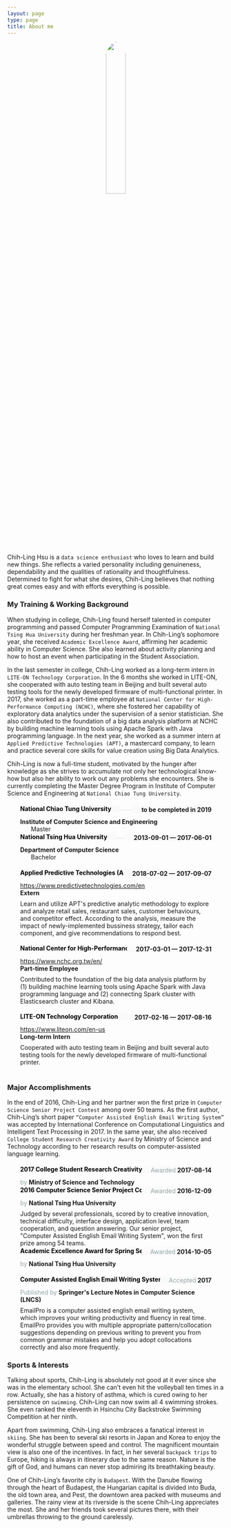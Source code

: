 ```yaml
---
layout: page
type: page
title: About me
---
```


<style type="text/css">
	@import url(https://fonts.googleapis.com/css?family=Lato:400,700);
    

    section {
        margin-top: 30px;
    }

    em {
        color: #95a5a6;
        font-weight: normal;
        font-style: normal;
    }

    h4 span:first-child {
        color: #000;
        font-weight: bold;
    }

    .container {
        /*max-width: 750px;*/
        padding: 0 30px;
    }

    .col-sm-6 {
        margin-bottom: 10px;
    }

    .col-sm-12 h4 {
        margin-top: 12px;
    }

    .col-sm-12+.col-sm-12 {
        margin-top: 30px;
    }

    #header {
        /*background: #f4f6f6;*/
        padding: 15px 0;
        margin-top: 10px;
    }

    #header h2 {
        color: #95a5a6;
        font-size: 24px;
    }

    #content h3 {
        color: #f1c40f;
        font-size: 26px;
        margin-top: -4px;
    }

    #content aside {
        text-align: right;
        padding-right: 20px;
    }

    #profiles .network {
        text-transform: capitalize;
    }

    #work .position,
    #volunteer .position {
        font-weight: bold;
        margin-bottom: 8px;
    }

    #education .area {
        font-weight: bold;
    }

    #education .studyType {
        margin-left: 25px;
    }

    #awards .summary,
    #publications .summary {
        margin-top: 8px;
    }

    #publications .website a:before {
        content: attr(href);
    }

    @media (min-width: 480px) {
        .strike-through {
            border-top: 1px solid #ddd;
            height: 20px;
            margin-top: 12px;
            margin-bottom: -2px;
            position: relative;
        }
        .strike-through span,
        .strike-through a {
            background: #fafafa;
            position: absolute;
        }
        .strike-through span:first-child {
            padding-right: 20px;
            margin-top: -12px;
        }
        .strike-through span+span {
            font-size: 14px;
            margin-top: -10px;
            padding-left: 20px;
            right: 0;
        }
    }

    @media (max-width: 768px) {
        .col-sm-6:last-child {
            margin-bottom: 0px;
        }
        #content aside {
            margin-bottom: 20px;
            padding-right: 0;
            text-align: left;
        }
        #publications .website a:before {
            content: "View publication";
        }
    }

    @media (max-width: 480px) {
        h1 {
            font-size: 26px;
        }
        .date {
            font-size: 14px;
            margin-bottom: 5px;
        }
        .strike-through span:first-child {
            margin-bottom: 7px;
        }
        .strike-through span {
            display: block;
        }
        #header {
            margin-bottom: 10px;
            padding: 40px 0;
        }
        #actions {
            display: none;
        }
    }
</style>

<div style="text-align:center"><img style="width:30%;border-radius: 50%;" src="https://i.imgur.com/NPlzntA.jpg"></div>


Chih-Ling Hsu is a `data science enthusiast` who loves to learn and build new things.   She reflects a varied personality including genuineness, dependability and the qualities of rationality and thoughtfulness.   Determined to fight for what she desires, Chih-Ling believes that nothing great comes easy and with efforts everything is possible.

<!--### My family and My Early Life

When Chih-Ling was young, her father, who is a professor of mechanical engineering, taught her to see things objectively and tackle complicated issues by decomposing it into simple parts.   She has been encouraged to learn the nature of the world not only by scientific books and literature works but also by personal experiences through traveling.   As the eldest daughter in the family, Chih-Ling is expected to set a fine example for her sister and her brother.   This experience made her a broad-minded person and also a leader in study groups throughout her high school life and college life.

Despite her reading hobby, Chih-Ling is also interested in art and music.   She joined pop music club in high school and played the electronic guitar in several public performance events.   Specifically, Chih-Ling loves `rock music` and considers playing music as a way to express and release her emotions.   During her high school life, she was also trained for patience and perceptivity through sketches assignments and fountain pen writings.   In her last year in high school, she imitated Pierre-Auguste Renoir’s `oil painting`, “Young Girls at the Piano”, and exhibit it along with the imitations painted by other students in National Experimental High School.-->

### My Training & Working Background

When studying in college, Chih-Ling found herself talented in computer programming and passed Computer Programming Examination of `National Tsing Hua University` during her freshman year.   In Chih-Ling’s sophomore year, she received `Academic Excellence Award`, affirming her academic ability in Computer Science.   She also learned about activity planning and how to host an event when participating in the Student Association.

In the last semester in college, Chih-Ling worked as a long-term intern in `LITE-ON Technology Corporation`.   In the 6 months she worked in LITE-ON, she cooperated with auto testing team in Beijing and built several auto testing tools for the newly developed firmware of multi-functional printer.   In 2017, she worked as a part-time employee at `National Center for High-Performance Computing (NCHC)`, where she fostered her capability of exploratory data analytics under the supervision of a senior statistician.   She also contributed to the foundation of a big data analysis platform at NCHC by building machine learning tools using Apache Spark with Java programming language.   In the next year, she worked as a summer intern at `Applied Predictive Technologies (APT)`, a mastercard company, to learn and practice several core skills for value creation using Big Data Analytics.

Chih-Ling is now a full-time student, motivated by the hunger after knowledge as she strives to accumulate not only her technological know-how but also her ability to work out any problems she encounters.   She is currently completing the Master Degree Program in Institute of Computer Science and Engineering at `National Chiao Tung University`.

<div id="content" class="container">
    <section id="education" class="row"><aside class="col-sm-2"><!--<h3>Education</h3>-->
        </aside><div class="col-sm-10">
            <div class="row">
                <div class="col-sm-12">
                    <h4 class="strike-through">
                        <span>National Chiao Tung University</span>
                        <span class="date">
                            to be completed in 2019
                        </span>
                    </h4>
                    <div class="area">
                        <span class="glyphicon glyphicon-education"></span>
                        Institute of Computer Science and Engineering
                    </div>
                    <div class="studyType">
                        Master
                    </div>
                    <!--<h4>Courses</h4>
                    <ul class="courses">
                        <li>Data Mining</li>
                        <li>Data Science, Statistics and R</li>
                        <li>Parallel Programming</li>
                    </ul>-->
                </div>
            </div>
            <div class="row">
                <div class="col-sm-12">
                    <h4 class="strike-through">
                        <span>National Tsing Hua University</span>
                        <span class="date">
                            2013-09-01 &mdash; 2017-06-01
                        </span>
                    </h4>
                    <div class="area">
                        <span class="glyphicon glyphicon-education"></span>
                        Department of Computer Science
                    </div>
                    <div class="studyType">
                        Bachelor
                    </div>
                    <!--<h4>Courses</h4>
                <ul class="courses">
                    <li>Competitive Programming Training (II), Data Structure, Design and Analysis of Algorithms</li>
                    <li>Computer Architecture, Operating Systems, Computer System Administration</li>
                    <li>Computer Graphics, Introduction to Multimedia, Social Computing Application Design</li>
                    <li>Cloud Programming, Large-Scale Machine Learning</li>
                    <li>Software Engineering, Public Speaking and Presentation</li>
                    <li>Industry Internship B</li>
                </ul>-->
                </div>
            </div>
        </div>
    </section><section id="work" class="row"><aside class="col-sm-2"><!--<h3>Work</h3>-->
        </aside><div class="col-sm-10">
            <div class="row">
                <div class="col-sm-12">
                    <h4 class="strike-through">
                        <span>Applied Predictive Technologies (APT)</span>
                        <span class="date">
                            2018-07-02 &mdash; 2017-09-07
                        </span>
                    </h4>
                    <div class="website pull-right">
                        <a href="https://www.predictivetechnologies.com/en">https://www.predictivetechnologies.com/en</a>
                    </div>
                    <div class="position">
                        Extern
                    </div>
                    <div class="summary">
                        Learn and utilize APT's predictive analytic methodology to explore and analyze retail sales, 
                        restaurant sales, customer behaviours, and competitor effect.
                        According to the analysis, measure the impact of newly-implemented bussiness strategy, tailor each
                        component, and give recommendations to respond best.
                        <br> &nbsp;
                    </div>
                </div>
            </div>
            <div class="row">
                <div class="col-sm-12">
                    <h4 class="strike-through">
                        <span>National Center for High-Performance Computing</span>
                        <span class="date">
                            2017-03-01 &mdash; 2017-12-31
                        </span>
                    </h4>
                    <div class="website pull-right">
                        <a href="https://www.nchc.org.tw/en/">https://www.nchc.org.tw/en/</a>
                    </div>
                    <div class="position">
                        Part-time Employee
                    </div>
                    <div class="summary">
                        Contributed to the foundation of the big data analysis platform by (1) building machine learning tools using Apache Spark
                        with Java programming language and (2) connecting Spark cluster with Elasticsearch cluster and
                        Kibana.
                        <br> &nbsp;
                    </div>
                    <!--<div class="summary">
                        <p>National Center for High-Performance Computing plays a leading role in Taiwan&rsquo;s cloud technology services by integrating high performance computing (HPC), storage, and networking to provide cloud services in storage, big data analysis, and scientific and engineering simulation.</p>
                        </div>
                        <h4>Highlights</h4>
                        <ul class="highlights">
                        <li class="bullet">Build machine learning tools using Apache Spark with Java programming language.</li>
                        </ul>-->
                </div>
            </div>
            <div class="row">
                <div class="col-sm-12">
                    <h4 class="strike-through">
                        <span>LITE-ON Technology Corporation</span>
                        <span class="date">
                            2017-02-16 &mdash; 2017-08-16
                        </span>
                    </h4>
                    <div class="website pull-right">
                        <a href="https://www.liteon.com/en-us">https://www.liteon.com/en-us</a>
                    </div>
                    <div class="position">
                        Long-term Intern
                    </div>
                    <div class="summary">
                        Cooperated with auto testing team in Beijing and built several auto testing tools for the newly developed firmware of multi-functional
                        printer.
                        <br> &nbsp;
                    </div>
                    <!--<div class="summary">
                        <p>LITE-ON produces products that are used in a broad range of applications, such as computers, consumer electronics, automotive electronics, industrial automation as well as biotech and healthcare. LITE-ON is a worldwide leading provider of optoelectronics, information technology, storage devices, and mobile devices components.</p>
                        </div>
                        <h4>Highlights</h4>
                        <ul class="highlights">
                        <li class="bullet">Build several auto testing tools for the new developed firmware of a multi-functional printer.</li>
                        <li class="bullet">Give an academic talk about Python programming.</li>
                        </ul>-->
                </div>
            </div>
        </div>
    </section>
</div>


### Major Accomplishments

In the end of 2016, Chih-Ling and her partner won the first prize in `Computer Science Senior Project Contest` among over 50 teams.   As the first author, Chih-Ling’s short paper `“Computer Assisted English Email Writing System”` was accepted by International Conference on Computational Linguistics and Intelligent Text Processing in 2017.   In the same year, she also received `College Student Research Creativity Award` by Ministry of Science and Technology according to her research results on computer-assisted language learning.

<div id="content" class="container">
    <section id="awards" class="row"><aside class="col-sm-2"><!--<h3>Awards</h3>-->
        </aside><div class="col-sm-10">
            <div class="row">
                <div class="col-sm-12">
                    <h4 class="strike-through">
                        <span>2017 College Student Research Creativity Award</span>
                        <span class="date">
                           <em>Awarded</em>
                            2017-08-14
                        </span>
                    </h4>
                    <div class="awarder">
                        <em>by</em>
                        <strong>Ministry of Science and Technology</strong>
                    </div>
                </div>
            </div>
            <div class="row">
                <div class="col-sm-12">
                    <h4 class="strike-through">
                        <span>2016 Computer Science Senior Project Contest - First Prize</span>
                        <span class="date">
                           <em>Awarded</em>
                            2016-12-09
                        </span>
                    </h4>
                    <div class="awarder">
                        <em>by</em>
                        <strong>National Tsing Hua University</strong>
                    </div>
                    <div class="summary">
                        Judged by several professionals, scored by to creative innovation, technical difficulty, interface design, application level, team cooperation, and question answering.   Our senior project, "Computer Assisted English Email Writing System", won the first prize among 54 teams.
                    </div>
                </div>
            </div>
            <div class="row">
                <div class="col-sm-12">
                    <h4 class="strike-through">
                        <span>Academic Excellence Award for Spring Semester 2014</span>
                        <span class="date">
                           <em>Awarded</em>
                            2014-10-05
                        </span>
                    </h4>
                    <div class="awarder">
                        <em>by</em>
                        <strong>National Tsing Hua University</strong>
                    </div>
                </div>
            </div>
        </div>
    </section><section id="publications" class="row"><aside class="col-sm-2"><!--<h3>Publication</h3>-->
        </aside><div class="col-sm-10">
            <div class="row">
                <div class="col-sm-12">
                    <h4 class="strike-through">
                        <span>Computer Assisted English Email Writing System</span>
                        <span class="date">
                            <em>Accepted</em>
                            2017
                        </span>
                    </h4>
                    <div class="publisher">
                        <em>Published by</em>
                        <strong>Springer's Lecture Notes in Computer Science (LNCS)</strong>
                    </div>
                    <div class="summary">
                        EmailPro is a computer assisted english email writing system, which improves your writing productivity and fluency in real time.   EmailPro provides you with multiple appropriate pattern/collocation suggestions depending on previous writing to prevent you from common grammar mistakes and help you adopt collocations correctly and also more frequently.
                    </div>
                </div>
            </div>
        </div>
    </section>
</div>

### Sports & Interests

Talking about sports, Chih-Ling is absolutely not good at it ever since she was in the elementary school.   She can’t even hit the volleyball ten times in a row.   Actually, she has a history of asthma, which is cured owing to her persistence on `swimming`.   Chih-Ling can now swim all 4 swimming strokes.    She even ranked the eleventh in Hsinchu City Backstroke Swimming Competition at her ninth.

Apart from swimming, Chih-Ling also embraces a fanatical interest in `skiing`.    She has been to several ski resorts in Japan and Korea to enjoy the wonderful struggle between speed and control.    The magnificent mountain view is also one of the incentives.   In fact, in her several `backpack trips` to Europe, hiking is always in itinerary due to the same reason.   Nature is the gift of God, and humans can never stop admiring its breathtaking beauty.

One of Chih-Ling’s favorite city is `Budapest`.   With the Danube flowing through the heart of Budapest, the Hungarian capital is divided into Buda, the old town area, and Pest, the downtown area packed with museums and galleries.   The rainy view at its riverside is the scene Chih-Ling appreciates the most.   She and her friends took several pictures there, with their umbrellas throwing to the ground carelessly.

